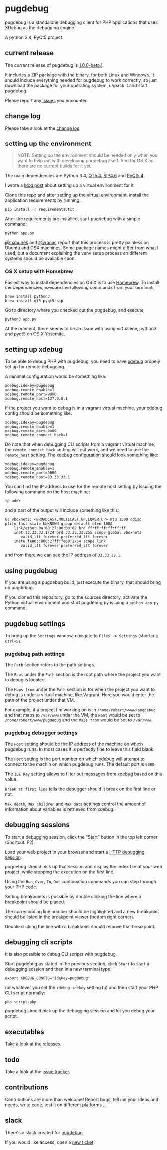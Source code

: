 # pugdebug

pugdebug is a standalone debugging client for PHP applications that uses XDebug as the debugging engine.

A python 3.4, PyQt5 project.

## current release

The current release of pugdebug is [1.0.0-beta.1](https://github.com/robertbasic/pugdebug/releases/tag/v1.0.0-beta.1).

It includes a ZIP package with the binary, for both Linux and Windows. It should include everything
needed for pugdebug to work correctly, so just download the package for your operating system,
unpack it and start pugdebug.

Please report any [issues](https://github.com/robertbasic/pugdebug/issues) you encounter.

## change log

Please take a look at the [change log](./CHANGELOG.md)

## setting up the environment

> NOTE: Setting up the environment should be needed only when you want to help out with
> developing pugdebug itself. And for OS X as there are no current builds for it yet.

The main dependencies are Python 3.4,
[QT5.4](http://doc.qt.io/qt-5/gettingstarted.html),
[SIP4.6](http://www.riverbankcomputing.com/software/sip/download)
and [PyQt5.4](http://www.riverbankcomputing.com/software/pyqt/download5).

I wrote a [blog post](http://robertbasic.com/blog/install-pyqt5-in-python-3-virtual-environment)
about setting up a virtual environment for it.

Clone this repo and after setting up the virtual environment, install the application
requirements by running:

```
pip install -r requirements.txt
```

After the requirements are installed, start pugdebug with a simple command:

```
python app.py
```

[@ihabunek](https://github.com/ihabunek) and [@vranac](https://github.com/vranac)
report that this process is pretty painless on Ubuntu and OSX machines. Some
package names might differ from what I used, but a document explaining the venv
setup process on different systems should be available soon.

### OS X setup with Homebrew

Easiest way to install dependencies on OS X is to use [Homebrew](http://brew.sh/).
To install the dependencies, execute the following commands from your terminal:
```
brew install python3
brew install qt5 pyqt5 sip
```

Go to directory where you checked out the pugdebug, and execute
```
python3 app.py
```

At the moment, there seems to be an issue with using virtualenv, python3 and pyqt5 on OS X Yosemite.

## setting up xdebug

To be able to debug PHP with pugdebug, you need to have [xdebug](http://xdebug.org/docs/remote)
propely set up for remote debugging.

A minimal configuration would be something like:

```
xdebug.idekey=pugdebug
xdebug.remote_enable=1
xdebug.remote_port=9000
xdebug.remote_host=127.0.0.1
```

If the project you want to debug is in a vagrant virtual machine, your xdebug
config should be something like:

```
xdebug.idekey=pugdebug
xdebug.remote_enable=1
xdebug.remote_port=9000
xdebug.remote_connect_back=1
```

Do note that when debugging CLI scripts from a vagrant virtual machine, the
`remote_connect_back` setting will not work, and we need to use the
`remote_host` setting. The xdebug configuration should look something like:

```
xdebug.idekey=pugdebug
xdebug.remote_enable=1
xdebug.remote_port=9000
xdebug.remote_host=33.33.33.1
```

You can find the IP address to use for the remote host setting by issuing the
following command on the host machine:

```
ip addr
```

and a part of the output will include something like this:

```
6: vboxnet2: <BROADCAST,MULTICAST,UP,LOWER_UP> mtu 1500 qdisc pfifo_fast state UNKNOWN group default qlen 1000
    link/ether 0a:00:27:00:00:02 brd ff:ff:ff:ff:ff:ff
    inet 33.33.33.1/24 brd 33.33.33.255 scope global vboxnet2
       valid_lft forever preferred_lft forever
    inet6 fe80::800:27ff:fe00:2/64 scope link
       valid_lft forever preferred_lft forever
```

and from there we can see the IP address of `33.33.33.1`.

## using pugdebug

If you are using a pugdebug build, just execute the binary, that should bring up
pugdebug.

If you cloned this repository, go to the sources directory, activate the Python
virtual environment and start pugdebug by issuing a `python app.py` command.

## pugdebug settings

To bring up the `Settings` window, navigate to `Files -> Settings` (shortcut: `Ctrl+S`).

### pugdebug path settings

The `Path` section refers to the path settings.

The `Root` under the `Path` section is the root path where the project you want to debug is
located.

The `Maps from` under the `Path` section is for when the project you want to debug is under
a virtual machine, like Vagrant. Here you would enter the path of the project under that VM.

For example, if a project I'm working on is in `/home/robert/wwww/pugdebug` and that maps to
`/var/www` under the VM, the `Root` would be set to `/home/robert/www/pugdebug` and the
`Maps from` would be set to `/var/www`.

### pugdebug debugger settings

The `Host` setting should be the IP address of the machine on which pugdebug runs. In most cases
it is perfectly fine to leave this field blank.

The `Port` setting is the port number on which xdebug will attempt to connect to the machin on
which pugdebug runs. The default port is `9000`.

The `IDE Key` setting allows to filter out messages from xdebug based on this value.

`Break at first line` tells the debugger should it break on the first line or not.

`Max depth`, `Max children` and `Max data` settings control the amount of information
about variables is retrieved from xdebug.

## debugging sessions

To start a debugging session, click the "Start" button in the top left corner (Shortcut: F2).

Load your web project in your browser and start a
[HTTP debugging session](http://xdebug.org/docs/remote#browser_session).

pugdebug should pick up that session and display the index file of your web
project, while stopping the execution on the first line.

Using the `Run`, `Over`, `In`, `Out` continuation commands you can step through
your PHP code.

Setting breakpoints is possible by double clicking the line where a breakpoint
should be placed.

The correspoding line number should be highlighted and a new breakpoint should
be listed in the breakpoint viewer (bottom right corner).

Double clicking the line with a breakpoint should remove that breakpoint.

## debugging cli scripts

It is also possible to debug CLI scripts with pugdebug.

Start pugdebug as stated in the previous section, click `Start` to
start a debugging session and then in a new terminal type:

```
export XDEBUG_CONFIG="idekey=pugdebug"
```

(or whatever you set the `xdebug.idekey` setting to) and then start
your PHP CLI script normally:

```
php script.php
```

pugdebug should pick up the debugging session and let you debug your script.

## executables

Take a look at the [releases](https://github.com/robertbasic/pugdebug/releases).

## todo

Take a look at the [issue tracker](https://github.com/robertbasic/pugdebug/issues).

## contributions

Contributions are more than welcome! Report bugs, tell me your ideas and needs,
write code, test it on different platforms ...

## slack

There's a slack created for [pugdebug](https://pugdebug.slack.com/).

If you would like access, open a [new ticket](https://github.com/robertbasic/pugdebug/issues).
